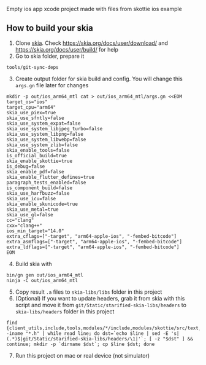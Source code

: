 Empty ios app xcode project made with files from skottie ios example

## How to build your skia
1. Clone [skia](https://github.com/google/skia). Check https://skia.org/docs/user/download/ and https://skia.org/docs/user/build/ for help
2. Go to skia folder, prepare it
```
tools/git-sync-deps
```
3. Create output folder for skia build and config. You will change this `args.gn` file later for changes
```
mkdir -p out/ios_arm64_mtl cat > out/ios_arm64_mtl/args.gn <<EOM                                                                                                                
target_os="ios"
target_cpu="arm64"
skia_use_piex=true
skia_use_sfntly=false
skia_use_system_expat=false
skia_use_system_libjpeg_turbo=false
skia_use_system_libpng=false
skia_use_system_libwebp=false
skia_use_system_zlib=false
skia_enable_tools=false
is_official_build=true
skia_enable_skottie=true
is_debug=false
skia_enable_pdf=false
skia_enable_flutter_defines=true
paragraph_tests_enabled=false
is_component_build=false
skia_use_harfbuzz=false
skia_use_icu=false
skia_enable_skunicode=true
skia_use_metal=true
skia_use_gl=false
cc="clang"
cxx="clang++"
ios_min_target="14.0"
extra_cflags=["-target", "arm64-apple-ios", "-fembed-bitcode"]
extra_asmflags=["-target", "arm64-apple-ios", "-fembed-bitcode"]
extra_ldflags=["-target", "arm64-apple-ios", "-fembed-bitcode"]
EOM
```
4. Build skia with
```
bin/gn gen out/ios_arm64_mtl
ninja -C out/ios_arm64_mtl
```
5. Copy result `.a` files to `skia-libs/libs` folder in this project
6. (Optional) If you want to update headers, grab it from skia with this script and move it from `git/Static/starified-skia-libs/headers` to `skia-libs/headers` folder in this project
```
find {client_utils,include,tools,modules/*/include,modules/skottie/src/text,src/core,modules/skcms}/ -iname "*.h" | while read line; do dst=`echo $line | sed -E 's|(.*)$|git/Static/starified-skia-libs/headers/\1|'`; [ -z "$dst" ] && continue; mkdir -p `dirname $dst`; cp $line $dst; done
```
7. Run this project on mac or real device (not simulator)
